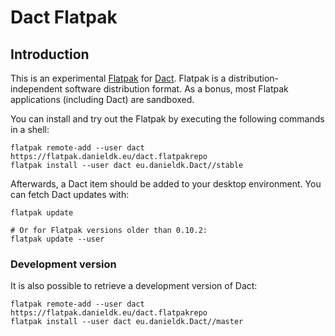 # Dact Flatpak

## Introduction

This is an experimental [Flatpak](https://flatpak.org/) for
[Dact](https://rug-compling.github.com/dact/). Flatpak is
a distribution-independent software distribution format. As
a bonus, most Flatpak applications (including Dact) are
sandboxed.

You can install and try out the Flatpak by executing the
following commands in a shell:

~~~
flatpak remote-add --user dact https://flatpak.danieldk.eu/dact.flatpakrepo
flatpak install --user dact eu.danieldk.Dact//stable
~~~

Afterwards, a Dact item should be added to your desktop
environment. You can fetch Dact updates with:

~~~
flatpak update

# Or for Flatpak versions older than 0.10.2:
flatpak update --user
~~~

### Development version

It is also possible to retrieve a development version of Dact:

~~~
flatpak remote-add --user dact https://flatpak.danieldk.eu/dact.flatpakrepo
flatpak install --user dact eu.danieldk.Dact//master
~~~
